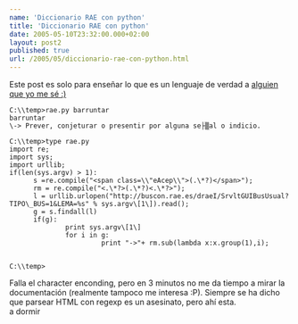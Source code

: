 ```yaml
---
name: 'Diccionario RAE con python'
title: 'Diccionario RAE con python'
date: 2005-05-10T23:32:00.000+02:00
layout: post2
published: true
url: /2005/05/diccionario-rae-con-python.html
---
```


Este post es solo para enseñar lo que es un lenguaje de verdad a [alguien que yo me sé :)](http://aloriel.no-ip.org/)  
```
C:\\temp>rae.py barruntar  
barruntar  
\-> Prever, conjeturar o presentir por alguna se├▒al o indicio.  
  
C:\\temp>type rae.py  
import re;  
import sys;  
import urllib;  
if(len(sys.argv) > 1):  
      s =re.compile("<span class=\\"eAcep\\">(.\*?)</span>");  
      rm = re.compile("<.\*?>(.\*?)<.\*?>");  
      l = urllib.urlopen("http://buscon.rae.es/draeI/SrvltGUIBusUsual?TIPO\_BUS=1&LEMA=%s" % sys.argv\[1\]).read();  
      g = s.findall(l)  
      if(g):  
              print sys.argv\[1\]  
              for i in g:  
                       print "->"+ rm.sub(lambda x:x.group(1),i);  
  
  
C:\\temp>  

```  
  
  
Falla el character enconding, pero en 3 minutos no me da tiempo a mirar la documentación (realmente tampoco me interesa :P). Siempre se ha dicho que parsear HTML con regexp es un asesinato, pero ahí esta.  
a dormir